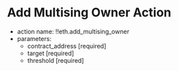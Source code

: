 # Add Multising Owner Action

- action name: !!eth.add_multising_owner
- parameters:
  - contract_address [required]
  - target [required]
  - threshold [required]

